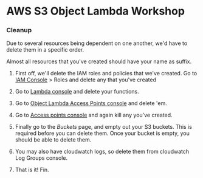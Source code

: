 # AWS S3 Object Lambda Workshop
### Cleanup

Due to several resources being dependent on one another, we'd have to delete them in a specific order. 

Almost all resources that you've created should have your name as suffix. 

1. First off, we'll delete the IAM roles and policies that we've created. Go to [IAM Console](https://console.aws.amazon.com/iam/home#/home) > Roles and delete any that you've created

2. Go to [Lambda console](https://console.aws.amazon.com/lambda/home?region=us-east-1#/functions) and delete your functions.

3. Go to [Object Lambda Access Points console](https://s3.console.aws.amazon.com/s3/olap) and delete 'em.

4. Go to [Access points console](https://s3.console.aws.amazon.com/s3/ap) and again kill any you've created.

5. Finally go to the _Buckets_ page, and empty out your S3 buckets. This is required before you can delete them. Once your bucket is empty, you should be able to delete them.

6. You may also have cloudwatch logs, so delete them from cloudwatch Log Groups console.

7. That is it! Fin. 
